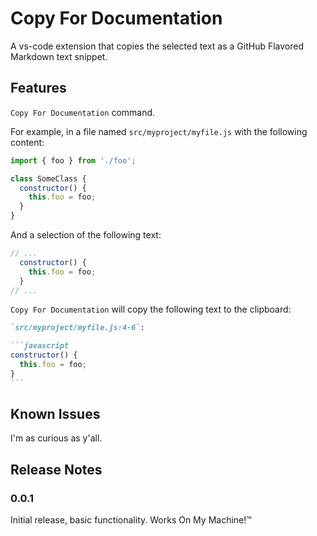 # Copy For Documentation

A vs-code extension that copies the selected text as a GitHub Flavored Markdown text snippet.

## Features

`Copy For Documentation` command. 

For example, in a file named `src/myproject/myfile.js` with the following content:

```javascript
import { foo } from './foo';

class SomeClass {
  constructor() {
    this.foo = foo;
  }
}
```

And a selection of the following text:

```javascript
// ...
  constructor() {
    this.foo = foo;
  }
// ...
```

`Copy For Documentation` will copy the following text to the clipboard:

````markdown
`src/myproject/myfile.js:4-6`:

```javascript
constructor() {
  this.foo = foo;
}
```
````

## Known Issues

I'm as curious as y'all. 

## Release Notes

### 0.0.1

Initial release, basic functionality. Works On My Machine!™

